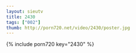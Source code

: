 ```yaml
--- 
layout: sieutv
title: 2430
tags: ["002"]
thumb: http://porn720.net/video/2430/poster.jpg
---
```

{% include porn720 key="2430" %} 
